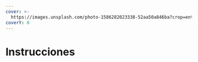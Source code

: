 ```yaml
---
cover: >-
  https://images.unsplash.com/photo-1586282023338-52aa50a846ba?crop=entropy&cs=srgb&fm=jpg&ixid=M3wxOTcwMjR8MHwxfHNlYXJjaHwxfHxUdXRvcmlhbHxlbnwwfHx8fDE2ODg0MTE5NDl8MA&ixlib=rb-4.0.3&q=85
coverY: 0
---
```


# Instrucciones

